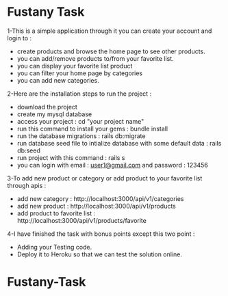 # Fustany Task
1-This is a simple application through it you can create your account and login to :
   - create products and browse the home page to see other products.
   - you can add/remove products to/from your favorite list.
   - you can display your favorite list product
   - you can filter your home page by categories
   - you can add new categories. 
 
2-Here are the installation steps to run the project :
  - download the project
  - create my mysql database
  - access your project : cd "your project name"
  - run this command to install your gems : bundle install
  - run the database migrations : rails db:migrate
  - run database seed file to intialize database with some default data : rails db:seed 
  - run project with this command : rails s
  - you can login with email : user1@gmail.com and password : 123456
  
3-To add new product or category or add product to your favorite list through apis :
  - add new category : http://localhost:3000/api/v1/categories
  - add new product  : http://localhost:3000/api/v1/products
  - add product to favorite list : http://localhost:3000/api/v1/products/favorite
  
4-I have finished the task with bonus points except this two point : 
   - Adding your Testing code.
   - Deploy it to Heroku so that we can test the solution online.
 
# Fustany-Task
